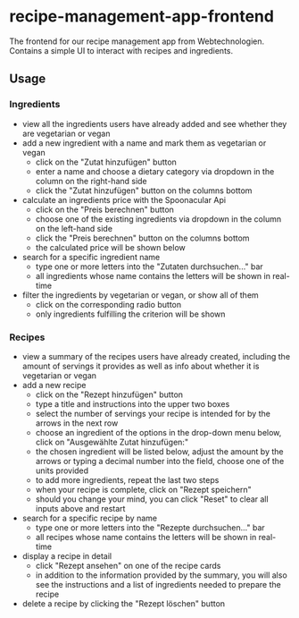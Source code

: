 # recipe-management-app-frontend
The frontend for our recipe management app from Webtechnologien. Contains a simple UI to interact with recipes and ingredients. 

## Usage

### Ingredients
+ view all the ingredients users have already added and see whether they are vegetarian or vegan
+ add a new ingredient with a name and mark them as vegetarian or vegan
  + click on the "Zutat hinzufügen" button
  + enter a name and choose a dietary category via dropdown in the column on the right-hand side
  + click the "Zutat hinzufügen" button on the columns bottom
+ calculate an ingredients price with the Spoonacular Api
  + click on the "Preis berechnen" button
  + choose one of the existing ingredients via dropdown in the column on the left-hand side
  + click the "Preis berechnen" button on the columns bottom
  + the calculated price will be shown below
+ search for a specific ingredient name
  + type one or more letters into the "Zutaten durchsuchen..." bar
  + all ingredients whose name contains the letters will be shown in real-time
+ filter the ingredients by vegetarian or vegan, or show all of them
  + click on the corresponding radio button
  + only ingredients fulfilling the criterion will be shown

### Recipes
+ view a summary of the recipes users have already created, including the amount of servings it provides as well as info about whether it is vegetarian or vegan
+ add a new recipe
  + click on the "Rezept hinzufügen" button
  + type a title and instructions into the upper two boxes
  + select the number of servings your recipe is intended for by the arrows in the next row
  + choose an ingredient of the options in the drop-down menu below, click on "Ausgewählte Zutat hinzufügen:"
  + the chosen ingredient will be listed below, adjust the amount by the arrows or typing a decimal number into the field, choose one of the units provided
  + to add more ingredients, repeat the last two steps
  + when your recipe is complete, click on "Rezept speichern"
  + should you change your mind, you can click "Reset" to clear all inputs above and restart
+ search for a specific recipe by name
  + type one or more letters into the "Rezepte durchsuchen..." bar
  + all recipes whose name contains the letters will be shown in real-time
+ display a recipe in detail
  + click "Rezept ansehen" on one of the recipe cards
  + in addition to the information provided by the summary, you will also see the instructions and a list of ingredients needed to prepare the recipe
+ delete a recipe by clicking the "Rezept löschen" button
